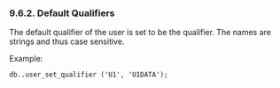 <div>

<div>

<div>

<div>

### 9.6.2. Default Qualifiers

</div>

</div>

</div>

The default qualifier of the user is set to be the qualifier. The names
are strings and thus case sensitive.

Example:

``` programlisting
db..user_set_qualifier ('U1', 'U1DATA');
```

</div>
